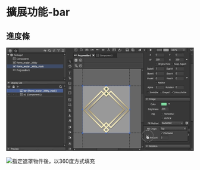 # 擴展功能-bar

## 進度條

![&#x5982;&#x6B32;&#x88FD;&#x4F5C;&#x6B64;&#x52D5;&#x614B;progress bar](.gitbook/assets/progressbarexample.gif)

![&#x6307;&#x5B9A;&#x906E;&#x7F69;&#x7269;&#x4EF6;&#x5F8C;&#xFF0C;&#x4EE5;360&#x5EA6;&#x65B9;&#x5F0F;&#x586B;&#x5145;](.gitbook/assets/progressbarmethod.gif)

